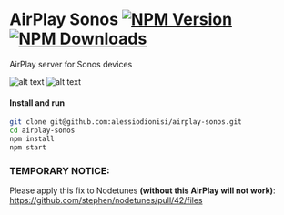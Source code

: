 # AirPlay Sonos [![NPM Version](https://img.shields.io/npm/v/airplay-sonos.svg?style=flat-square)](https://npmjs.org/package/airplay-sonos) [![NPM Downloads](https://img.shields.io/npm/dt/airplay-sonos.svg?style=flat-square)](https://npmjs.org/package/airplay-sonos)
AirPlay server for Sonos devices

![alt text](https://s14.postimg.org/cqm5114ch/Screen_Shot_2016_09_15_at_01_06_34.png "iTunes")
![alt text](https://s14.postimg.org/4za0g7pkx/Screen_Shot_2016_09_15_at_01_08_45.png "iTunes")

#### Install and run
```bash
git clone git@github.com:alessiodionisi/airplay-sonos.git
cd airplay-sonos
npm install
npm start
```

### TEMPORARY NOTICE:
Please apply this fix to Nodetunes **(without this AirPlay will not work)**: https://github.com/stephen/nodetunes/pull/42/files
